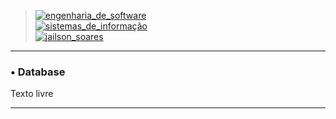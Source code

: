 > [![engenharia_de_software](https://img.shields.io/badge/Engenharia_de_Software-Prof%20Daniel%20Lima%20Jr-blue.svg)](url) </br>
> [![sistemas_de_informação](https://img.shields.io/badge/Sistemas_de_Informação-@IFMA-blue.svg)](url) </br>
> [![jailson_soares](https://img.shields.io/badge/Jailson_Soares-DBA-orange.svg)](url) </br>

---

### • Database

Texto livre

---